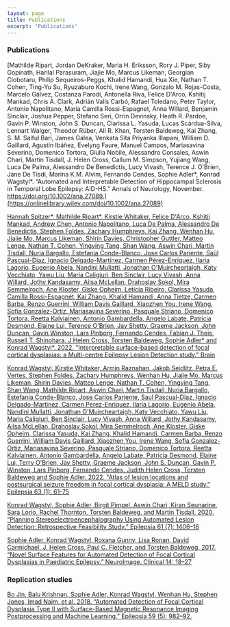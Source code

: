 ```yaml
---
layout: page
title: Publications
excerpt: "Publications"
---
```



### Publications

[Mathilde Ripart, Jordan DeKraker, Maria H. Eriksson, Rory J. Piper, Siby Gopinath, Harilal Parasuram, Jiajie Mo, Marcus Likeman, Georgian Ciobotaru, Philip Sequeiros-Peggs, Khalid Hamandi, Hua Xie, Nathan T. Cohen, Ting-Yu Su, Ryuzaburo Kochi, Irene Wang, Gonzalo M. Rojas-Costa, Marcelo Gálvez, Costanza Parodi, Antonella Riva, Felice D'Arco, Kshitij Mankad, Chris A. Clark, Adrián Valls Carbó, Rafael Toledano, Peter Taylor, Antonio Napolitano, Maria Camilla Rossi-Espagnet, Anna Willard, Benjamin Sinclair, Joshua Pepper, Stefano Seri, Orrin Devinsky, Heath R. Pardoe, Gavin P. Winston, John S. Duncan, Clarissa L. Yasuda, Lucas Scárdua-Silva, Lennart Walger, Theodor Rüber, Ali R. Khan, Torsten Baldeweg, Kai Zhang, S. M. Saiful Bari, James Galea, Venkata Sita Priyanka Illapani, William D. Gaillard, Agustín Ibáñez, Evelyng Faure, Manuel Campos, Mariasavina Severino, Domenico Tortora, Giulia Nobile, Alessandro Consales, Aswin Chari, Martin Tisdall, J. Helen Cross, Callum M. Simpson, Yujiang Wang, Luca De Palma, Alessandro De Benedictis, Lucy Vivash, Terence J. O'Brien, Jane De Tisdi, Marina K.M. Alvim, Fernando Cendes, Sophie Adler\*, Konrad Wagstyl\*. “Automated and Interpretable Detection of Hippocampal Sclerosis in Temporal Lobe Epilepsy: AID-HS.” Annals of Neurology, November. https://doi.org/10.1002/ana.27089.](https://onlinelibrary.wiley.com/doi/10.1002/ana.27089)

[Hannah Spitzer\*, Mathilde Ripart\*, Kirstie Whitaker, Felice D'Arco, Kshitij Mankad, Andrew Chen, Antonio Napolitano, Luca De Palma, Alessandro De Benedictis, Stephen Foldes, Zachary Humphreys, Kai Zhang, Wenhan Hu, Jiajie Mo, Marcus Likeman, Shirin Davies, Christopher Guttler, Matteo Lenge, Nathan T. Cohen, Yingying Tang, Shan Wang, Aswin Chari, Martin Tisdall, Nuria Bargallo, Estefanía Conde-Blanco, Jose Carlos Pariente, Saül Pascual-Diaz, Ignacio Delgado-Martínez, Carmen Pérez-Enríquez, Ilaria Lagorio, Eugenio Abela, Nandini Mullatti, Jonathan O'Muircheartaigh, Katy Vecchiato, Yawu Liu, Maria Caligiuri, Ben Sinclair, Lucy Vivash, Anna Willard, Jothy Kandasamy, Ailsa McLellan, Drahoslav Sokol, Mira Semmelroch, Ane Kloster, Giske Opheim, Letícia Ribeiro, Clarissa Yasuda, Camilla Rossi-Espagnet, Kai Zhang, Khalid Hamandi, Anna Tietze, Carmen Barba, Renzo Guerrini, William Davis Gaillard, Xiaozhen You, Irene Wang, Sofía González-Ortiz, Mariasavina Severino, Pasquale Striano, Domenico Tortora, Reetta Kalviainen, Antonio Gambardella, Angelo Labate, Patricia Desmond, Elaine Lui, Terence O'Brien, Jay Shetty, Graeme Jackson, John Duncan, Gavin Winston, Lars Pinborg, Fernando Cendes, Fabian J. Theis, Russell T. Shinohara, J Helen Cross, Torsten Baldeweg, Sophie Adler\* and Konrad Wagstyl\*. 2022. "Interpretable surface-based detection of focal cortical dysplasias: a Multi-centre Epilepsy Lesion Detection study." Brain](https://www.medrxiv.org/content/10.1101/2021.12.13.21267721v1)

[Konrad Wagstyl, Kirstie Whitaker, Armin Raznahan, Jakob Seidlitz, Petra E. Vertes, Stephen Foldes, Zachary Humphreys, Wenhan Hu, Jiajie Mo, Marcus Likeman, Shirin Davies, Matteo Lenge, Nathan T. Cohen, Yingying Tang, Shan Wang, Mathilde Ripart, Aswin Chari, Martin Tisdall, Nuria Bargallo, Estefania Conde-Blanco, Jose Carlos Pariente, Saul Pascual-Diaz, Ignacio Delgado-Martinez, Carmen Perez-Enriquez, Ilaria Lagorio, Eugenio Abela, Nandini Mullatti, Jonathan O'Muircheartaigh, Katy Vecchiato, Yawu Liu, Maria Caligiuri, Ben Sinclair, Lucy Vivash, Anna Willard, Jothy Kandasamy, Ailsa McLellan, Drahoslav Sokol, Mira Semmelroch, Ane Kloster, Giske Opheim, Clarissa Yasuda, Kai Zhang, Khalid Hamandi, Carmen Barba, Renzo Guerrini, William Davis Gaillard, Xiaozhen You, Irene Wang, Sofia Gonzalez-Ortiz, Mariasavina Severino, Pasquale Striano, Domenico Tortora, Reetta Kalviainen, Antonio Gambardella, Angelo Labate, Patricia Desmond, Elaine Lui, Terry O'Brien, Jay Shetty, Graeme Jackson, John S. Duncan, Gavin P. Winston, Lars Pinborg, Fernando Cendes, Judith Helen Cross, Torsten Baldeweg and Sophie Adler. 2022. "Atlas of lesion locations and postsurgical seizure freedom in focal cortical dysplasia: A MELD study." Epilepsia 63 (1): 61-75](https://onlinelibrary.wiley.com/doi/10.1111/epi.17130)

[Konrad Wagstyl, Sophie Adler, Birgit Pimpel, Aswin Chari, Kiran Seunarine, Sara Lorio, Rachel Thornton, Torsten Baldeweg, and Martin Tisdall. 2020. “Planning Stereoelectroencephalography Using Automated Lesion Detection: Retrospective Feasibility Study.” Epilepsia 61 (7): 1406–16](https://pubmed.ncbi.nlm.nih.gov/32533794/)

[Sophie Adler, Konrad Wagstyl, Roxana Gunny, Lisa Ronan, David Carmichael, J. Helen Cross, Paul C. Fletcher, and Torsten Baldeweg. 2017. “Novel Surface Features for Automated Detection of Focal Cortical Dysplasias in Paediatric Epilepsy.” NeuroImage. Clinical 14: 18–27](https://www.sciencedirect.com/science/article/pii/S2213158216302674?via%3Dihub)


### Replication studies
[Bo Jin, Balu Krishnan, Sophie Adler, Konrad Wagstyl, Wenhan Hu, Stephen Jones, Imad Najm, et al. 2018. “Automated Detection of Focal Cortical Dysplasia Type II with Surface-Based Magnetic Resonance Imaging Postprocessing and Machine Learning.” Epilepsia 59 (5): 982–92.](https://pubmed.ncbi.nlm.nih.gov/29637549/)
